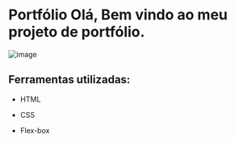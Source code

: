 
# Portfólio Olá, Bem vindo ao meu projeto de portfólio.

![image](https://github.com/laisbvieira/projeto_site_html_1/assets/92763262/60e9adba-7019-4722-b97a-771be0b8f4c2)


## Ferramentas utilizadas:

* HTML

* CSS

* Flex-box
